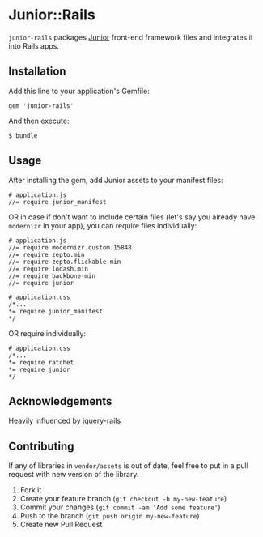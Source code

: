 # Junior::Rails

`junior-rails` packages [Junior](http://justspamjustin.github.com/junior/#home) front-end framework files and integrates it into Rails apps.

## Installation

Add this line to your application's Gemfile:

    gem 'junior-rails'

And then execute:

    $ bundle

## Usage

After installing the gem, add Junior assets to your manifest files:

    # application.js
    //= require junior_manifest

OR in case if don't want to include certain files (let's say you already have `modernizr` in your app), you can require files individually:

    # application.js
    //= require modernizr.custom.15848
    //= require zepto.min
    //= require zepto.flickable.min
    //= require lodash.min
    //= require backbone-min
    //= require junior

    # application.css
    /*...
    *= require junior_manifest
    */

OR require individually:

    # application.css
    /*...
    *= require ratchet
    *= require junior
    */

## Acknowledgements

Heavily influenced by [jquery-rails](https://github.com/rails/jquery-rails)

## Contributing

If any of libraries in `vendor/assets` is out of date, feel free to put in a pull request with new version of the library.

1. Fork it
2. Create your feature branch (`git checkout -b my-new-feature`)
3. Commit your changes (`git commit -am 'Add some feature'`)
4. Push to the branch (`git push origin my-new-feature`)
5. Create new Pull Request
